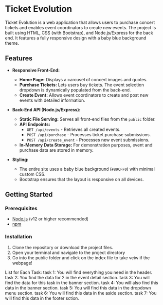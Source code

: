 # Ticket Evolution

Ticket Evolution is a web application that allows users to purchase concert tickets and enables event coordinators to create new events. The project is built using HTML, CSS (with Bootstrap), and Node.js/Express for the back end. It features a fully responsive design with a baby blue background theme.

## Features

- **Responsive Front-End:**  
  - **Home Page:** Displays a carousel of concert images and quotes.  
  - **Purchase Tickets:** Lets users buy tickets. The event selection dropdown is dynamically populated from the back-end.  
  - **Create Event:** Allows event coordinators to create and post new events with detailed information.

- **Back-End API (Node.js/Express):**  
  - **Static File Serving:** Serves all front-end files from the `public` folder.
  - **API Endpoints:**  
    - `GET /api/events` - Retrieves all created events.
    - `POST /api/purchase` - Processes ticket purchase submissions.
    - `POST /api/create_event` - Processes new event submissions.
  - **In-Memory Data Storage:** For demonstration purposes, event and purchase data are stored in memory.

- **Styling:**  
  - The entire site uses a baby blue background (`#89CFF0`) with minimal custom CSS.
  - Bootstrap ensures that the layout is responsive on all devices.

## Getting Started

### Prerequisites

- [Node.js](https://nodejs.org/) (v12 or higher recommended)
- [npm](https://www.npmjs.com/)

### Installation

1. Clone the repository or download the project files.
2. Open your terminal and navigate to the project directory
3. Go into the public folder and click on the index file to take veiw if the webpage!

List for Each Task:
task 1: You will find everything you need in the header.
task 2: You find the data for 2 in the event detail section.
task 3: You will find the data for this task in the banner section.
task 4: You will also find this data in the banner section.
task 5: You will find this data in the dropdown menu section.
task 6: You will find this data in the aside section.
task 7: You will find this data in the footer sction.